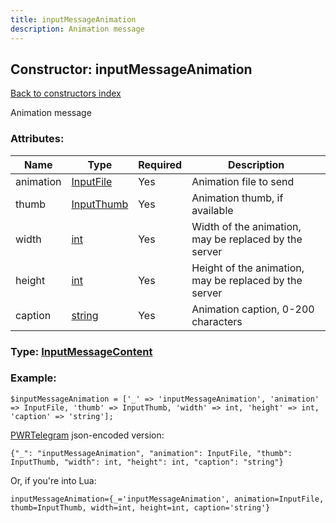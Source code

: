 ```yaml
---
title: inputMessageAnimation
description: Animation message
---
```

## Constructor: inputMessageAnimation  
[Back to constructors index](index.md)



Animation message

### Attributes:

| Name     |    Type       | Required | Description |
|----------|---------------|----------|-------------|
|animation|[InputFile](../types/InputFile.md) | Yes|Animation file to send|
|thumb|[InputThumb](../types/InputThumb.md) | Yes|Animation thumb, if available|
|width|[int](../types/int.md) | Yes|Width of the animation, may be replaced by the server|
|height|[int](../types/int.md) | Yes|Height of the animation, may be replaced by the server|
|caption|[string](../types/string.md) | Yes|Animation caption, 0-200 characters|



### Type: [InputMessageContent](../types/InputMessageContent.md)


### Example:

```
$inputMessageAnimation = ['_' => 'inputMessageAnimation', 'animation' => InputFile, 'thumb' => InputThumb, 'width' => int, 'height' => int, 'caption' => 'string'];
```  

[PWRTelegram](https://pwrtelegram.xyz) json-encoded version:

```
{"_": "inputMessageAnimation", "animation": InputFile, "thumb": InputThumb, "width": int, "height": int, "caption": "string"}
```


Or, if you're into Lua:  


```
inputMessageAnimation={_='inputMessageAnimation', animation=InputFile, thumb=InputThumb, width=int, height=int, caption='string'}

```


